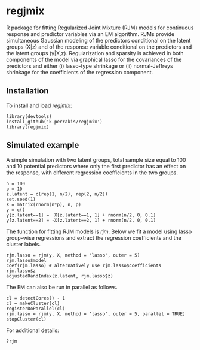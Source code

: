 # regjmix
R package for fitting Regularized Joint Mixture (RJM) models for continuous response and predictor variables via an EM algorithm. RJMs provide simultaneous Gaussian modeling of the predictors conditional on the latent groups (X|z) and of the response variable conditional on the predictors and the latent groups (y|X,z). Regularization and sparsity is achieved in both components of the model via graphical lasso for the covariances of the predictors and either (i) lasso-type shrinkage or (ii) normal-Jeffreys shrinkage for the coefficients of the regression component.

## Installation
To install and load *regjmix*:
```{r}
library(devtools)
install_github('k-perrakis/regjmix')
library(regjmix)
```
## Simulated example
A simple simulation with two latent groups, total sample size equal to 100 and 10 potential predictors where only the first predictor has an effect on the response, with different regression coefficients in the two groups.
```{r}
n = 100
p = 10
z.latent = c(rep(1, n/2), rep(2, n/2))
set.seed(1)
X = matrix(rnorm(n*p), n, p)
y = c()
y[z.latent==1] =  X[z.latent==1, 1] + rnorm(n/2, 0, 0.1)
y[z.latent==2] = -X[z.latent==2, 1] + rnorm(n/2, 0, 0.1)
```
The function for fitting RJM models is *rjm*. Below we fit a model using lasso group-wise regressions and extract the regression coefficients and the cluster labels.
```{r, echo = TRUE}
rjm.lasso = rjm(y, X, method = 'lasso', outer = 5)
rjm.lasso$model
coef(rjm.lasso) # alternatively use rjm.lasso$coefficients
rjm.lasso$z
adjustedRandIndex(z.latent, rjm.lasso$z)
```
The EM can also be run in parallel as follows.
```{r}
cl = detectCores() - 1
cl = makeCluster(cl)
registerDoParallel(cl)
rjm.lasso = rjm(y, X, method = 'lasso', outer = 5, parallel = TRUE)
stopCluster(cl)
```
For additional details: 
```{r} 
?rjm 
``` 



